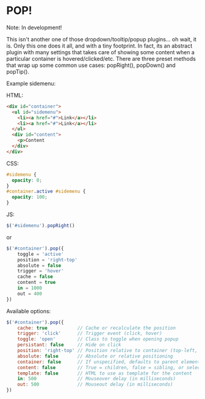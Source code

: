 # POP!

Note: In development!

This isn't another one of those dropdown/tooltip/popup plugins... oh wait, it is. Only this one does it all, and with a tiny footprint. In fact, its an abstract plugin with many settings that takes care of showing some content when a particular container is hovered/clicked/etc. There are three preset methods that wrap up some common use cases: popRight(), popDown() and popTip().

Example sidemenu:


HTML:

```html
<div id="container">
  <ul id="sidemenu">
    <li><a href="#">Link</a></li>
    <li><a href="#">Link</a></li>
  </ul>
  <div id="content">
    <p>Content
  </div>
</div>
```

CSS:

```css
#sidemenu {
  opacity: 0;
}
#container.active #sidemenu {
  opacity: 100;
}

```

JS:

```js
$('#sidemenu').popRight()
```

or

```js
$('#container').pop({
    toggle = 'active'
    position = 'right-top'
    absolute = false
    trigger = 'hover'
    cache = false
    content = true
    in = 1000
    out = 400
})
```

Available options:

```js
$('#container').pop({
    cache: true           // Cache or recalculate the position
    trigger: 'click'      // Trigger event (click, hover)
    toggle: 'open'        // Class to toggle when opening popup
    persistant: false     // Hide on click
    position: 'right-top' // Position relative to container (top-left, right-center, ...)
    absolute: false       // Absolute or relative positioning
    container: false      // If unspecified, defaults to parent element
    content: false        // True = children, false = sibling, or selector
    template: false       // HTML to use as template for the content
    in: 500               // Mouseover delay (in milliseconds)
    out: 500              // Mouseout delay (in milliseconds)
})
```
